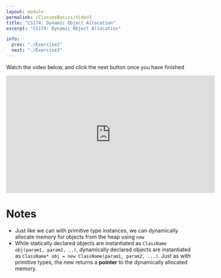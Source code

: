 ```yaml
---
layout: module
permalink: /ClassesBasics/Video3
title: "CS174: Dynamic Object Allocation"
excerpt: "CS174: Dynamic Object Allocation"

info:
  prev: "./Exercise2"
  next: "./Exercise3"
---
```


Watch the video below, and click the next button once you have finished

<iframe width="560" height="315" src="https://www.youtube.com/embed/I6Uy9yxwLcY" title="YouTube video player" frameborder="0" allow="accelerometer; autoplay; clipboard-write; encrypted-media; gyroscope; picture-in-picture; web-share" allowfullscreen></iframe>

<h1>Notes</h1>
<ul>
<li>Just like we can with primitive type instances, we can dynamically allocate memory for objects from the heap using <code>new</code></li>
<li>While statically declared objects are instantiated as <code>ClassName obj(param1, param2, ..)</code>, dynamically declared objects are instantiated as <code>ClassName* obj = new ClassName(param1, param2, ...)</code>.  Just as with primitive types, the new returns a <b>pointer</b> to the dynamically allocated memory.</li>
</ul>